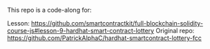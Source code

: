 This repo is a code-along for:

Lesson: https://github.com/smartcontractkit/full-blockchain-solidity-course-js#lesson-9-hardhat-smart-contract-lottery
Original repo: https://github.com/PatrickAlphaC/hardhat-smartcontract-lottery-fcc
